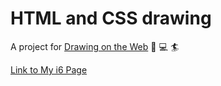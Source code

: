 # HTML and CSS drawing

A project for [Drawing on the Web](https://cs.nyu.edu/courses/spring20/CSCI-UA.0380-001/) :art: :computer: :surfer:


[Link to My i6 Page](http://i6.cims.nyu.edu/~mc6741/drawing/)

